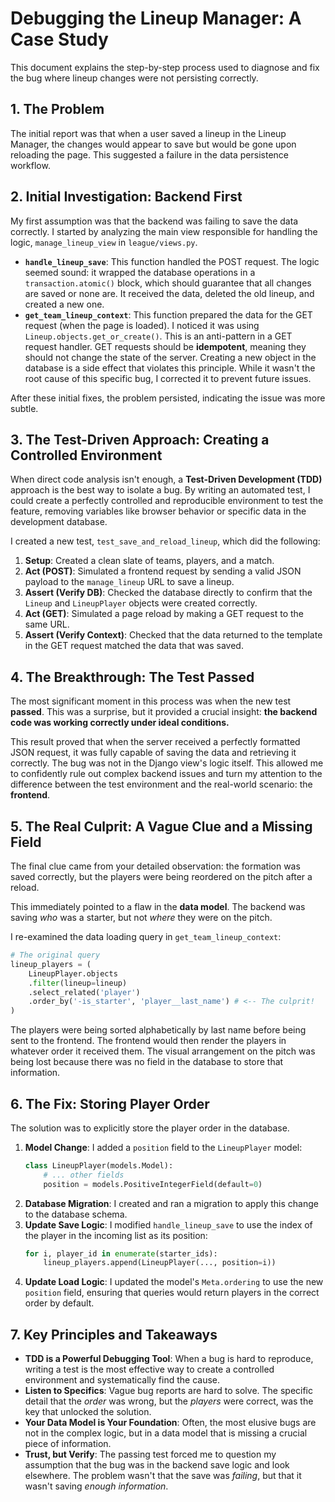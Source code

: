 # Debugging the Lineup Manager: A Case Study

This document explains the step-by-step process used to diagnose and fix the bug where lineup changes were not persisting correctly.

## 1. The Problem

The initial report was that when a user saved a lineup in the Lineup Manager, the changes would appear to save but would be gone upon reloading the page. This suggested a failure in the data persistence workflow.

## 2. Initial Investigation: Backend First

My first assumption was that the backend was failing to save the data correctly. I started by analyzing the main view responsible for handling the logic, `manage_lineup_view` in `league/views.py`.

- **`handle_lineup_save`**: This function handled the POST request. The logic seemed sound: it wrapped the database operations in a `transaction.atomic()` block, which should guarantee that all changes are saved or none are. It received the data, deleted the old lineup, and created a new one.
- **`get_team_lineup_context`**: This function prepared the data for the GET request (when the page is loaded). I noticed it was using `Lineup.objects.get_or_create()`. This is an anti-pattern in a GET request handler. GET requests should be **idempotent**, meaning they should not change the state of the server. Creating a new object in the database is a side effect that violates this principle. While it wasn't the root cause of this specific bug, I corrected it to prevent future issues.

After these initial fixes, the problem persisted, indicating the issue was more subtle.

## 3. The Test-Driven Approach: Creating a Controlled Environment

When direct code analysis isn't enough, a **Test-Driven Development (TDD)** approach is the best way to isolate a bug. By writing an automated test, I could create a perfectly controlled and reproducible environment to test the feature, removing variables like browser behavior or specific data in the development database.

I created a new test, `test_save_and_reload_lineup`, which did the following:
1.  **Setup**: Created a clean slate of teams, players, and a match.
2.  **Act (POST)**: Simulated a frontend request by sending a valid JSON payload to the `manage_lineup` URL to save a lineup.
3.  **Assert (Verify DB)**: Checked the database directly to confirm that the `Lineup` and `LineupPlayer` objects were created correctly.
4.  **Act (GET)**: Simulated a page reload by making a GET request to the same URL.
5.  **Assert (Verify Context)**: Checked that the data returned to the template in the GET request matched the data that was saved.

## 4. The Breakthrough: The Test Passed

The most significant moment in this process was when the new test **passed**. This was a surprise, but it provided a crucial insight: **the backend code was working correctly under ideal conditions.**

This result proved that when the server received a perfectly formatted JSON request, it was fully capable of saving the data and retrieving it correctly. The bug was not in the Django view's logic itself. This allowed me to confidently rule out complex backend issues and turn my attention to the difference between the test environment and the real-world scenario: the **frontend**.

## 5. The Real Culprit: A Vague Clue and a Missing Field

The final clue came from your detailed observation: the formation was saved correctly, but the players were being reordered on the pitch after a reload.

This immediately pointed to a flaw in the **data model**. The backend was saving *who* was a starter, but not *where* they were on the pitch. 

I re-examined the data loading query in `get_team_lineup_context`:

```python
# The original query
lineup_players = (
    LineupPlayer.objects
    .filter(lineup=lineup)
    .select_related('player')
    .order_by('-is_starter', 'player__last_name') # <-- The culprit!
)
```

The players were being sorted alphabetically by last name before being sent to the frontend. The frontend would then render the players in whatever order it received them. The visual arrangement on the pitch was being lost because there was no field in the database to store that information.

## 6. The Fix: Storing Player Order

The solution was to explicitly store the player order in the database.

1.  **Model Change**: I added a `position` field to the `LineupPlayer` model:
    ```python
    class LineupPlayer(models.Model):
        # ... other fields
        position = models.PositiveIntegerField(default=0)
    ```
2.  **Database Migration**: I created and ran a migration to apply this change to the database schema.
3.  **Update Save Logic**: I modified `handle_lineup_save` to use the index of the player in the incoming list as its position:
    ```python
    for i, player_id in enumerate(starter_ids):
        lineup_players.append(LineupPlayer(..., position=i))
    ```
4.  **Update Load Logic**: I updated the model's `Meta.ordering` to use the new `position` field, ensuring that queries would return players in the correct order by default.

## 7. Key Principles and Takeaways

- **TDD is a Powerful Debugging Tool**: When a bug is hard to reproduce, writing a test is the most effective way to create a controlled environment and systematically find the cause.
- **Listen to Specifics**: Vague bug reports are hard to solve. The specific detail that the *order* was wrong, but the *players* were correct, was the key that unlocked the solution.
- **Your Data Model is Your Foundation**: Often, the most elusive bugs are not in the complex logic, but in a data model that is missing a crucial piece of information.
- **Trust, but Verify**: The passing test forced me to question my assumption that the bug was in the backend save logic and look elsewhere. The problem wasn't that the save was *failing*, but that it wasn't saving *enough information*.

